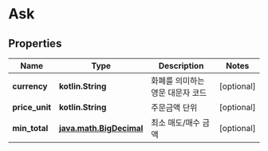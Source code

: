 
# Ask

## Properties
Name | Type | Description | Notes
------------ | ------------- | ------------- | -------------
**currency** | **kotlin.String** | 화폐를 의미하는 영문 대문자 코드 |  [optional]
**price_unit** | **kotlin.String** | 주문금액 단위 |  [optional]
**min_total** | [**java.math.BigDecimal**](java.math.BigDecimal.md) | 최소 매도/매수 금액 |  [optional]



